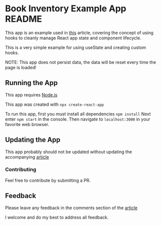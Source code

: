 # Book Inventory Example App README

This app is an example used in [this](https://buildbench.net/articles/react-js-hooks-clean-approach-to-state-management)
article, covering the concept of using hooks to cleanly manage React app state and component lifecycle.

This is a very simple example for using useState and creating custom hooks.

NOTE: This app does not persist data, the data will be reset every time the page is loaded!

## Running the App

This app requires [Node.js](https://nodejs.org/en/download/)

This app was created with `npx create-react-app`

To run this app, first you must install all dependencies `npm install` 
Next enter `npm start` in the console.
Then navigate to `localhost:3000` in your favorite web browser.

## Updating the App

This app probably should not be updated without updating the accompanying [article](https://buildbench.net/articles/react-js-hooks-clean-approach-to-state-management)

### Contributing

Feel free to contribute by submitting a PR.

## Feedback 

Please leave any feedback in the comments section of the [article](https://buildbench.net/articles/react-js-hooks-clean-approach-to-state-management)

I welcome and do my best to address all feedback.
